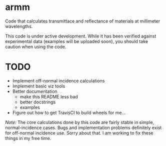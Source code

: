 # armm
Code that calculates transmittace and reflectance of materials at millimeter 
wavelengths.

This code is under active development. While it has been verified against 
experimental data (examples will be uploaded soon), you should take caution when 
using the code.

# TODO
 * Implement off-normal incidence calculations
 * Implement basic viz tools
 * Better documentation
   * make this README less bad
   * better docstrings
   * examples
 * Figure out how to get TravisCI to build wheels for me...

*Note:* The core calculations done by this code are fairly stable in simple, 
normal-incidence cases. Bugs and implementation problems definitely exist for 
off-normal incidence use. Sorry about that. I am working to fix these things in 
my free time.
